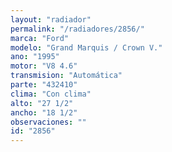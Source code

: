 ```yaml
---
layout: "radiador"
permalink: "/radiadores/2856/"
marca: "Ford"
modelo: "Grand Marquis / Crown V."
ano: "1995"
motor: "V8 4.6"
transmision: "Automática"
parte: "432410"
clima: "Con clima"
alto: "27 1/2"
ancho: "18 1/2"
observaciones: ""
id: "2856"
---
```


